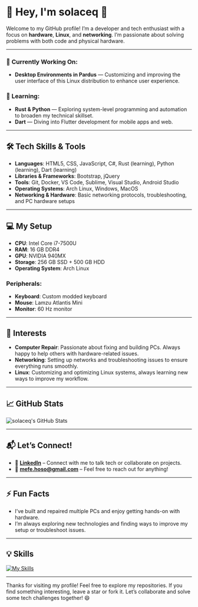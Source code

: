 # 👋 Hey, I'm **solaceq** 👾

Welcome to my GitHub profile! I’m a developer and tech enthusiast with a focus on **hardware**, **Linux**, and **networking**. I’m passionate about solving problems with both code and physical hardware.

---

### 🔧 **Currently Working On**:  
- **Desktop Environments in Pardus** — Customizing and improving the user interface of this Linux distribution to enhance user experience.

### 🎯 **Learning**:  
- **Rust & Python** — Exploring system-level programming and automation to broaden my technical skillset.  
- **Dart** — Diving into Flutter development for mobile apps and web.

---

## 🛠️ **Tech Skills & Tools**

- **Languages**: HTML5, CSS, JavaScript, C#, Rust (learning), Python (learning), Dart (learning)
- **Libraries & Frameworks**: Bootstrap, jQuery
- **Tools**: Git, Docker, VS Code, Sublime, Visual Studio, Android Studio  
- **Operating Systems**: Arch Linux, Windows, MacOS  
- **Networking & Hardware**: Basic networking protocols, troubleshooting, and PC hardware setups

---

## 💻 **My Setup**

- **CPU**: Intel Core i7-7500U  
- **RAM**: 16 GB DDR4  
- **GPU**: NVIDIA 940MX  
- **Storage**: 256 GB SSD + 500 GB HDD  
- **Operating System**: Arch Linux

### **Peripherals**:
- **Keyboard**: Custom modded keyboard  
- **Mouse**: Lamzu Atlantis Mini  
- **Monitor**: 60 Hz monitor

---

## 🌱 **Interests**

- **Computer Repair**: Passionate about fixing and building PCs. Always happy to help others with hardware-related issues.
- **Networking**: Setting up networks and troubleshooting issues to ensure everything runs smoothly.
- **Linux**: Customizing and optimizing Linux systems, always learning new ways to improve my workflow.

---

## 📈 **GitHub Stats**

![solaceq's GitHub Stats](https://github-readme-stats.vercel.app/api?username=solaceq&show_icons=true&hide_title=true&count_private=true&hide=prs&theme=radical)

---

## 📬 **Let’s Connect!**

- 🔗 **[LinkedIn](https://www.linkedin.com/in/mehmet-efe-hoso-154a85351/)** – Connect with me to talk tech or collaborate on projects.
- 📧 **[mefe.hoso@gmail.com](mailto:mefe.hoso@gmail.com)** – Feel free to reach out for anything!

---

## ⚡ **Fun Facts**

- I’ve built and repaired multiple PCs and enjoy getting hands-on with hardware.
- I’m always exploring new technologies and finding ways to improve my setup or troubleshoot issues.

---

## 💡 **Skills**

[![My Skills](https://skillicons.dev/icons?i=js,html,css,windows,vscode,visualstudio,vim,sublime,replit,py,postman,php,mysql,linkedin,jquery,gmail,flutter,dart,cs,bootstrap,arch&perline=5)](https://skillicons.dev)

---

Thanks for visiting my profile! Feel free to explore my repositories. If you find something interesting, leave a star or fork it. Let’s collaborate and solve some tech challenges together! 😄
